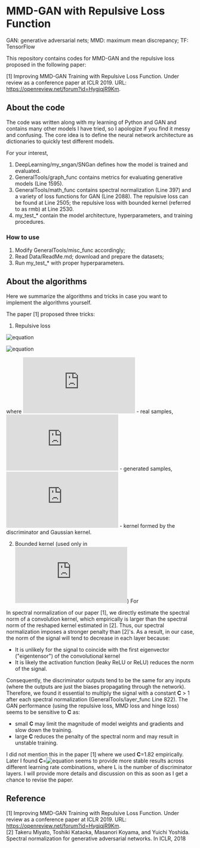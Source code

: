 # MMD-GAN with Repulsive Loss Function
GAN: generative adversarial nets; MMD: maximum mean discrepancy; TF: TensorFlow

This repository contains codes for MMD-GAN and the repulsive loss proposed in the following paper:

[1] Improving MMD-GAN Training with Repulsive Loss Function.  Under review as a conference paper at ICLR 2019. URL: https://openreview.net/forum?id=HygjqjR9Km.

## About the code
The code was written along with my learning of Python and GAN and contains many other models I have tried, so I apologize if you find it messy and confusing. The core idea is to define the neural network architecture as dictionaries to quickly test different models.

For your interest,
1. DeepLearning/my_sngan/SNGan defines how the model is trained and evaluated. 
2. GeneralTools/graph_func contains metrics for evaluating generative models (Line 1595). 
3. GeneralTools/math_func contains spectral normalization (Line 397) and a variety of loss functions for GAN (Line 2088). The repulsive loss can be found at Line 2505; the repulsive loss with bounded kernel (referred to as rmb) at Line 2530.
4. my_test_* contain the model architecture, hyperparameters, and training procedures. 

### How to use
1. Modify GeneralTools/misc_func accordingly; 
2. Read Data/ReadMe.md; download and prepare the datasets;
3. Run my_test_* with proper hyperparameters.

## About the algorithms
Here we summarize the algorithms and tricks in case you want to implement the algorithms yourself. 

The paper [1] proposed three tricks:
1. Repulsive loss

![equation](https://latex.codecogs.com/gif.latex?L_G=\sum_{i\ne&space;j}k_D(x_i,x_j)-2\sum_{i\ne&space;j}k_D(x_i,y_j)&plus;\sum_{i\ne&space;j}k_D(y_i,y_j))

![equation](https://latex.codecogs.com/gif.latex?L_D=\sum_{i\ne&space;j}k_D(x_i,x_j)-\sum_{i\ne&space;j}k_D(y_i,y_j))

where ![equation](https://latex.codecogs.com/gif.latex?x_i,x_j) - real samples, ![equation](https://latex.codecogs.com/gif.latex?y_i,y_j) - generated samples, ![equation](https://latex.codecogs.com/gif.latex?k_D) - kernel formed by the discriminator and Gaussian kernel. 

2. Bounded kernel (used only in ![equation](https://latex.codecogs.com/gif.latex?L_D))
For 

In spectral normalization of our paper [1], we directly estimate the spectral norm of a convolution kernel, which empirically is larger than the spectral norm of the reshaped kernel estimated in [2]. Thus, our spectral normalization imposes a stronger penalty than [2]'s. As a result, in our case, the norm of the signal will tend to decrease in each layer because:
- It is unlikely for the signal to coincide with the first eigenvector ("eigentensor") of the convolutional kernel
- It is likely the activation function (leaky ReLU or ReLU) reduces the norm of the signal. 

Consequently, the discriminator outputs tend to be the same for any inputs (where the outputs are just the biases propagating through the network). Therefore, we found it essential to multiply the signal with a constant **C** > 1 after each spectral normalization (GeneralTools/layer_func Line 822). The GAN performance (using the repulsive loss, MMD loss and hinge loss) seems to be sensitive to **C** as:
- small **C** may limit the magnitude of model weights and gradients and slow down the training.
- large **C** reduces the penalty of the spectral norm and may result in unstable training.

I did not mention this in the paper [1] where we used **C**=1.82 empirically. Later I found **C**=![equation](http://latex.codecogs.com/gif.latex?64^{1/L}) seems to provide more stable results across different learning rate combinations, where L is the number of discriminator layers. I will provide more details and discussion on this as soon as I get a chance to revise the paper. 

## Reference
[1] Improving MMD-GAN Training with Repulsive Loss Function.  Under review as a conference paper at ICLR 2019. URL: https://openreview.net/forum?id=HygjqjR9Km. \
[2] Takeru Miyato, Toshiki Kataoka, Masanori Koyama, and Yuichi Yoshida. Spectral normalization
for generative adversarial networks. In ICLR, 2018
